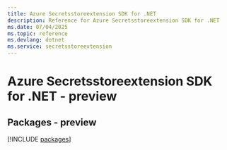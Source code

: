 ```yaml
---
title: Azure Secretsstoreextension SDK for .NET
description: Reference for Azure Secretsstoreextension SDK for .NET
ms.date: 07/04/2025
ms.topic: reference
ms.devlang: dotnet
ms.service: secretsstoreextension
---
```

# Azure Secretsstoreextension SDK for .NET - preview
## Packages - preview
[!INCLUDE [packages](secretsstoreextension-index.md)]